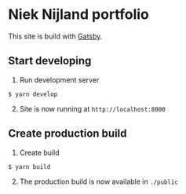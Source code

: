 # Niek Nijland portfolio

This site is build with [Gatsby](https://www.gatsbyjs.org/).

## Start developing

1. Run development server

```shell
$ yarn develop
```

2. Site is now running at `http://localhost:8000`

## Create production build

1. Create build

```shell
$ yarn build
```

2. The production build is now available in `./public`
